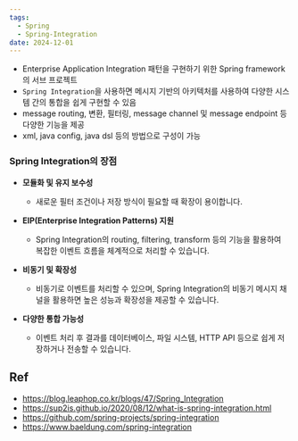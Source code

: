 ```yaml
---
tags:
  - Spring
  - Spring-Integration
date: 2024-12-01
---
```



- Enterprise Application Integration 패턴을 구현하기 위한 Spring framework의 서브 프로젝트
- `Spring Integration`을 사용하면 메시지 기반의 아키텍처를 사용하여 다양한 시스템 간의 통합을 쉽게 구현할 수 있음
- message routing, 변환, 필터링, message channel 및 message endpoint 등 다양한 기능을 제공
- xml, java config, java dsl 등의 방법으로 구성이 가능


### Spring Integration의 장점

- **모듈화 및 유지 보수성**
    
    - 새로운 필터 조건이나 저장 방식이 필요할 때 확장이 용이합니다.
- **EIP(Enterprise Integration Patterns) 지원**
    
    - Spring Integration의 routing, filtering, transform 등의 기능을 활용하여 복잡한 이벤트 흐름을 체계적으로 처리할 수 있습니다.
- **비동기 및 확장성**
    
    - 비동기로 이벤트를 처리할 수 있으며, Spring Integration의 비동기 메시지 채널을 활용하면 높은 성능과 확장성을 제공할 수 있습니다.
- **다양한 통합 가능성**
    
    - 이벤트 처리 후 결과를 데이터베이스, 파일 시스템, HTTP API 등으로 쉽게 저장하거나 전송할 수 있습니다.



## Ref
- https://blog.leaphop.co.kr/blogs/47/Spring_Integration
- https://sup2is.github.io/2020/08/12/what-is-spring-integration.html
- https://github.com/spring-projects/spring-integration
- https://www.baeldung.com/spring-integration